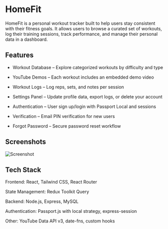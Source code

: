# HomeFit

HomeFit is a personal workout tracker built to help users stay consistent with their fitness goals. It allows users to browse a curated set of workouts, log their training sessions, track performance, and manage their personal data in a dashboard.

## Features

* Workout Database – Explore categorized workouts by difficulty and type

* YouTube Demos – Each workout includes an embedded demo video

* Workout Logs – Log reps, sets, and notes per session

* Settings Panel – Update profile data, export logs, or delete your account

* Authentication – User sign up/login with Passport Local and sessions

* Verification – Email PIN verification for new users

* Forgot Password – Secure password reset workflow

## Screenshots

![Screenshot](./public/screenshot.png)

## Tech Stack

Frontend: React, Tailwind CSS, React Router

State Management: Redux Toolkit Query

Backend: Node.js, Express, MySQL

Authentication: Passport.js with local strategy, express-session

Other: YouTube Data API v3, date-fns, custom hooks